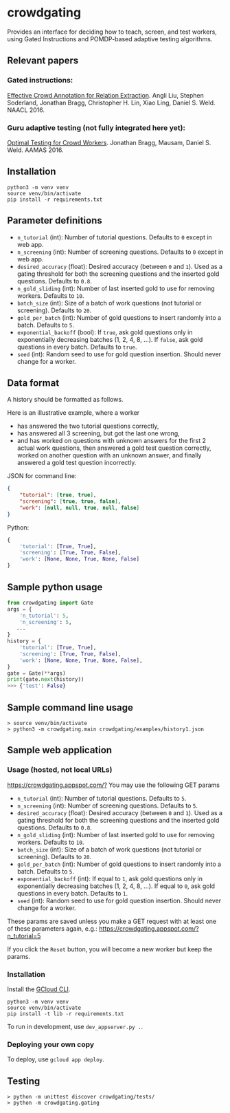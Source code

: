 # crowdgating

Provides an interface for deciding how to teach, screen, and test workers,
using Gated Instructions and POMDP-based adaptive testing algorithms.

## Relevant papers

### Gated instructions:
[Effective Crowd Annotation for Relation Extraction](https://www.cs.washington.edu/ai/pubs/liu-naacl16.pdf).
Angli Liu, Stephen Soderland, Jonathan Bragg, Christopher H. Lin, Xiao Ling, Daniel S. Weld.
NAACL 2016.

### Guru adaptive testing (not fully integrated here yet):
[Optimal Testing for Crowd Workers](https://www.cs.washington.edu/ai/pubs/bragg-aamas16.pdf).
Jonathan Bragg, Mausam, Daniel S. Weld.
AAMAS 2016.

## Installation

```
python3 -m venv venv
source venv/bin/activate
pip install -r requirements.txt
```

## Parameter definitions
- `n_tutorial` (int): Number of tutorial questions. Defaults to `0` except in web app.
- `n_screening` (int): Number of screening questions. Defaults to `0` except in web app.
- `desired_accuracy` (float): Desired accuracy (between `0` and `1`). Used as a gating threshold for both the screening questions and the inserted gold questions. Defaults to `0.8`.
- `n_gold_sliding` (int): Number of last inserted gold to use for removing workers. Defaults to `10`.
- `batch_size` (int): Size of a batch of work questions (not tutorial or screening). Defaults to `20`. 
- `gold_per_batch` (int): Number of gold questions to insert randomly into a batch. Defaults to `5`.
- `exponential_backoff` (bool): If `true`, ask gold questions only in exponentially decreasing batches (1, 2, 4, 8, ...). If `false`, ask gold questions in every batch. Defaults to `true`.
- `seed` (int): Random seed to use for gold question insertion. Should never change for a worker.

## Data format

A history should be formatted as follows.

Here is an illustrative example, where a worker
- has answered the two tutorial questions correctly,
- has answered all 3 screening, but got the last one wrong,
- and has worked on questions with unknown answers for the first 2 actual work questions, then answered a gold test question correctly, worked on another question with an unknown answer, and finally answered a gold test question incorrectly.

JSON for command line:
```json
{
    "tutorial": [true, true],
    "screening": [true, true, false],
    "work": [null, null, true, null, false]
}
```

Python:
```python
{
    'tutorial': [True, True],
    'screening': [True, True, False],
    'work': [None, None, True, None, False]
}
```




## Sample python usage

```python
from crowdgating import Gate
args = {
    'n_tutorial': 5,
    'n_screening': 5,
   ...
}
history = {
    'tutorial': [True, True],
    'screening': [True, True, False],
    'work': [None, None, True, None, False],
}
gate = Gate(**args)
print(gate.next(history))
>>> {'test': False}

```

## Sample command line usage

```
> source venv/bin/activate
> python3 -m crowdgating.main crowdgating/examples/history1.json
```

## Sample web application

### Usage (hosted, not local URLs)

<https://crowdgating.appspot.com/?>
You may use the following GET params
- `n_tutorial` (int): Number of tutorial questions. Defaults to `5`.
- `n_screening` (int): Number of screening questions. Defaults to `5`.
- `desired_accuracy` (float): Desired accuracy (between `0` and `1`). Used as a gating threshold for both the screening questions and the inserted gold questions. Defaults to `0.8`.
- `n_gold_sliding` (int): Number of last inserted gold to use for removing workers. Defaults to `10`.
- `batch_size` (int): Size of a batch of work questions (not tutorial or screening). Defaults to `20`. 
- `gold_per_batch` (int): Number of gold questions to insert randomly into a batch. Defaults to `5`.
- `exponential_backoff` (int): If equal to `1`, ask gold questions only in exponentially decreasing batches (1, 2, 4, 8, ...). If equal to `0`, ask gold questions in every batch. Defaults to `1`.
- `seed` (int): Random seed to use for gold question insertion. Should never change for a worker.

These params are saved unless you make a GET request with at least one of these parameters again, e.g.:
<https://crowdgating.appspot.com/?n_tutorial=5>

If you click the `Reset` button, you will become a new worker but keep the params.

### Installation

Install the [GCloud CLI](https://cloud.google.com/sdk/).

```
python3 -m venv venv
source venv/bin/activate
pip install -t lib -r requirements.txt
```

To run in development, use `dev_appserver.py .`.

### Deploying your own copy

To deploy, use `gcloud app deploy`.

## Testing

```
> python -m unittest discover crowdgating/tests/
> python -m crowdgating.gating
```
